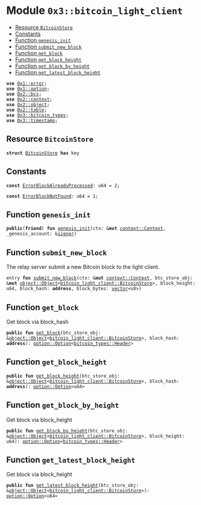 
<a name="0x3_bitcoin_light_client"></a>

# Module `0x3::bitcoin_light_client`



-  [Resource `BitcoinStore`](#0x3_bitcoin_light_client_BitcoinStore)
-  [Constants](#@Constants_0)
-  [Function `genesis_init`](#0x3_bitcoin_light_client_genesis_init)
-  [Function `submit_new_block`](#0x3_bitcoin_light_client_submit_new_block)
-  [Function `get_block`](#0x3_bitcoin_light_client_get_block)
-  [Function `get_block_height`](#0x3_bitcoin_light_client_get_block_height)
-  [Function `get_block_by_height`](#0x3_bitcoin_light_client_get_block_by_height)
-  [Function `get_latest_block_height`](#0x3_bitcoin_light_client_get_latest_block_height)


<pre><code><b>use</b> <a href="">0x1::error</a>;
<b>use</b> <a href="">0x1::option</a>;
<b>use</b> <a href="">0x2::bcs</a>;
<b>use</b> <a href="">0x2::context</a>;
<b>use</b> <a href="">0x2::object</a>;
<b>use</b> <a href="">0x2::table</a>;
<b>use</b> <a href="bitcoin_types.md#0x3_bitcoin_types">0x3::bitcoin_types</a>;
<b>use</b> <a href="timestamp.md#0x3_timestamp">0x3::timestamp</a>;
</code></pre>



<a name="0x3_bitcoin_light_client_BitcoinStore"></a>

## Resource `BitcoinStore`



<pre><code><b>struct</b> <a href="bitcoin_light_client.md#0x3_bitcoin_light_client_BitcoinStore">BitcoinStore</a> <b>has</b> key
</code></pre>



<a name="@Constants_0"></a>

## Constants


<a name="0x3_bitcoin_light_client_ErrorBlockAlreadyProcessed"></a>



<pre><code><b>const</b> <a href="bitcoin_light_client.md#0x3_bitcoin_light_client_ErrorBlockAlreadyProcessed">ErrorBlockAlreadyProcessed</a>: u64 = 2;
</code></pre>



<a name="0x3_bitcoin_light_client_ErrorBlockNotFound"></a>



<pre><code><b>const</b> <a href="bitcoin_light_client.md#0x3_bitcoin_light_client_ErrorBlockNotFound">ErrorBlockNotFound</a>: u64 = 1;
</code></pre>



<a name="0x3_bitcoin_light_client_genesis_init"></a>

## Function `genesis_init`



<pre><code><b>public</b>(<b>friend</b>) <b>fun</b> <a href="bitcoin_light_client.md#0x3_bitcoin_light_client_genesis_init">genesis_init</a>(ctx: &<b>mut</b> <a href="_Context">context::Context</a>, _genesis_account: &<a href="">signer</a>)
</code></pre>



<a name="0x3_bitcoin_light_client_submit_new_block"></a>

## Function `submit_new_block`

The relay server submit a new Bitcoin block to the light client.


<pre><code>entry <b>fun</b> <a href="bitcoin_light_client.md#0x3_bitcoin_light_client_submit_new_block">submit_new_block</a>(ctx: &<b>mut</b> <a href="_Context">context::Context</a>, btc_store_obj: &<b>mut</b> <a href="_Object">object::Object</a>&lt;<a href="bitcoin_light_client.md#0x3_bitcoin_light_client_BitcoinStore">bitcoin_light_client::BitcoinStore</a>&gt;, block_height: u64, block_hash: <b>address</b>, block_bytes: <a href="">vector</a>&lt;u8&gt;)
</code></pre>



<a name="0x3_bitcoin_light_client_get_block"></a>

## Function `get_block`

Get block via block_hash


<pre><code><b>public</b> <b>fun</b> <a href="bitcoin_light_client.md#0x3_bitcoin_light_client_get_block">get_block</a>(btc_store_obj: &<a href="_Object">object::Object</a>&lt;<a href="bitcoin_light_client.md#0x3_bitcoin_light_client_BitcoinStore">bitcoin_light_client::BitcoinStore</a>&gt;, block_hash: <b>address</b>): <a href="_Option">option::Option</a>&lt;<a href="bitcoin_types.md#0x3_bitcoin_types_Header">bitcoin_types::Header</a>&gt;
</code></pre>



<a name="0x3_bitcoin_light_client_get_block_height"></a>

## Function `get_block_height`



<pre><code><b>public</b> <b>fun</b> <a href="bitcoin_light_client.md#0x3_bitcoin_light_client_get_block_height">get_block_height</a>(btc_store_obj: &<a href="_Object">object::Object</a>&lt;<a href="bitcoin_light_client.md#0x3_bitcoin_light_client_BitcoinStore">bitcoin_light_client::BitcoinStore</a>&gt;, block_hash: <b>address</b>): <a href="_Option">option::Option</a>&lt;u64&gt;
</code></pre>



<a name="0x3_bitcoin_light_client_get_block_by_height"></a>

## Function `get_block_by_height`

Get block via block_height


<pre><code><b>public</b> <b>fun</b> <a href="bitcoin_light_client.md#0x3_bitcoin_light_client_get_block_by_height">get_block_by_height</a>(btc_store_obj: &<a href="_Object">object::Object</a>&lt;<a href="bitcoin_light_client.md#0x3_bitcoin_light_client_BitcoinStore">bitcoin_light_client::BitcoinStore</a>&gt;, block_height: u64): <a href="_Option">option::Option</a>&lt;<a href="bitcoin_types.md#0x3_bitcoin_types_Header">bitcoin_types::Header</a>&gt;
</code></pre>



<a name="0x3_bitcoin_light_client_get_latest_block_height"></a>

## Function `get_latest_block_height`

Get block via block_height


<pre><code><b>public</b> <b>fun</b> <a href="bitcoin_light_client.md#0x3_bitcoin_light_client_get_latest_block_height">get_latest_block_height</a>(btc_store_obj: &<a href="_Object">object::Object</a>&lt;<a href="bitcoin_light_client.md#0x3_bitcoin_light_client_BitcoinStore">bitcoin_light_client::BitcoinStore</a>&gt;): <a href="_Option">option::Option</a>&lt;u64&gt;
</code></pre>
